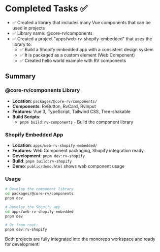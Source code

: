 # Completed Tasks ✅

- ✅ Created a library that includes many Vue components that can be used in projects
- ✅ Library name: @core-rv/components
- ✅ Created a project "apps/web-rv-shopify-embedded" that uses the library to:
  - ✅ Build a Shopify embedded app with a consistent design system
  - ✅ It is packaged as a custom element (Web Component)
  - ✅ Created hello world example with RV components

## Summary

### @core-rv/components Library

- **Location**: `packages/@core-rv/components/`
- **Components**: RvButton, RvCard, RvInput
- **Features**: Vue 3, TypeScript, Tailwind CSS, Tree-shakable
- **Build Scripts**:
  - `pnpm build:rv-components` - Build the component library

### Shopify Embedded App

- **Location**: `apps/web-rv-shopify-embedded/`
- **Features**: Web Component packaging, Shopify integration ready
- **Development**: `pnpm dev:rv-shopify`
- **Build**: `pnpm build:rv-shopify`
- **Demo**: `public/demo.html` shows web component usage

### Usage

```bash
# Develop the component library
cd packages/@core-rv/components
pnpm dev

# Develop the Shopify app
cd apps/web-rv-shopify-embedded
pnpm dev

# Or from root:
pnpm dev:rv-shopify
```

Both projects are fully integrated into the monorepo workspace and ready for development!
